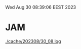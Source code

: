 Wed Aug 30 08:39:06 EEST 2023
# JAM
<a href='./cache/202308/30_08.log'>./cache/202308/30_08.log</a>
